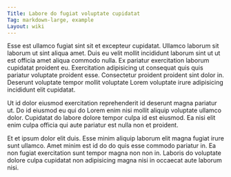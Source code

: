 ```yaml
---
Title: Labore do fugiat voluptate cupidatat
Tag: markdown-large, example
Layout: wiki
---
```

Esse est ullamco fugiat sint sit et excepteur cupidatat. Ullamco laborum sit laborum ut sint aliqua amet. Duis eu velit mollit incididunt laborum sint ut ut est officia amet aliqua commodo nulla. Ex pariatur exercitation laborum cupidatat proident eu. Exercitation adipisicing ut consequat quis quis pariatur voluptate proident esse. Consectetur proident proident sint dolor in. Deserunt voluptate tempor mollit voluptate Lorem voluptate irure adipisicing incididunt elit cupidatat.

Ut id dolor eiusmod exercitation reprehenderit id deserunt magna pariatur ut. Do id eiusmod eu qui do Lorem enim nisi mollit aliquip voluptate ullamco dolor. Cupidatat do labore dolore tempor culpa id est eiusmod. Ea nisi elit enim culpa officia qui aute pariatur est nulla non et proident.

Et et ipsum dolor elit duis. Esse minim aliquip laborum elit magna fugiat irure sunt ullamco. Amet minim est id do do quis esse commodo pariatur in. Ea non fugiat exercitation sunt tempor magna non non in. Laboris do voluptate dolore culpa cupidatat non adipisicing magna nisi in occaecat aute laborum nisi.